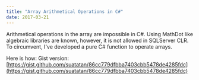 ```yaml
---
title: "Array Arithmetical Operations in C#"
date: 2017-03-21
---
```


Arithmetical operations in the array are impossible in C#. Using MathDot like algebraic libraries are known, however, it is not allowed in SQLServer CLR. To circumvent, I've developed a pure C# function to operate arrays.

Here is how: Gist version: [https://gist.github.com/suatatan/86cc779dfbba7403cbb5478de4285fdc](https://gist.github.com/suatatan/86cc779dfbba7403cbb5478de4285fdc)

